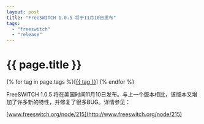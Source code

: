```yaml
---
layout: post
title: "FreeSWITCH 1.0.5 将于11月10日发布"
tags:
  - "freeswitch"
  - "release"
---
```


# {{ page.title }}

<div class="tags">
{% for tag in page.tags %}[<a class="tag" href="/tags.html#{{ tag }}">{{ tag }}</a>] {% endfor %}
</div>


FreeSWITCH 1.0.5 将在美国时间11月10日发布。与上一个版本相比，该版本又增加了许多新的特性，并修复了很多BUG。详情参见：

[www.freeswitch.org/node/215](http://www.freeswitch.org/node/215)
